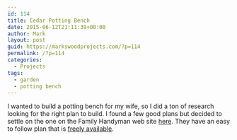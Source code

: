 ```yaml
---
id: 114
title: Cedar Potting Bench
date: 2015-06-12T21:11:39+00:00
author: Mark
layout: post
guid: https://markswoodprojects.com/?p=114
permalink: /?p=114
categories:
  - Projects
tags:
  - garden
  - potting bench
---
```

I wanted to build a potting bench for my wife, so I did a ton of research looking for the right plan to build. I found a few good plans but decided to settle on the one on the Family Handyman web site [here](http://www.familyhandyman.com/garden/how-to-build-a-cedar-potting-bench/view-all). They have an easy to follow plan that is [freely available](http://hostedmedia.reimanpub.com/TFH/Attachments/FH00JAU_CEDARC_02.pdf).

&nbsp;

&nbsp;
